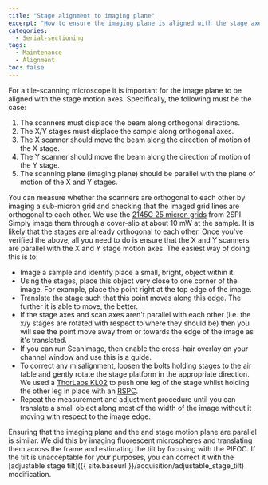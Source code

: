 ```yaml
---
title: "Stage alignment to imaging plane"
excerpt: "How to ensure the imaging plane is aligned with the stage axes"
categories:
  - Serial-sectioning
tags: 
  - Maintenance
  - Alignment
toc: false
---
```



 For a tile-scanning microscope it is important for the image plane to be aligned with the stage motion axes. Specifically, the following must be the case:

1. The scanners must displace the beam along orthogonal directions.
2. The X/Y stages must displace the sample along orthogonal axes.
3. The X scanner should move the beam along the direction of motion of the X stage.
4. The Y scanner should move the beam along the direction of motion of the Y stage. 
5. The scanning plane (imaging plane) should be parallel with the plane of motion of the X and Y stages. 

You can measure whether the scanners are orthogonal to each other by imaging a sub-micron grid and checking that the imaged grid lines are orthogonal to each other. 
We use the [2145C 25 micron grids](http://www.2spi.com/search/2145C/) from 2SPI.
Simply image them through a cover-slip at about 10 mW at the sample. 
It is likely that the stages are already orthogonal to each other. 
Once you've verified the above, all you need to do is ensure that the X and Y scanners are parallel with the X and Y stage motion axes. 
The easiest way of doing this is to:

- Image a sample and identify  place a small, bright, object within it.
- Using the stages, place this object very close to one corner of the image. For example, place the point right at the top edge of the image. 
- Translate the stage such that this point moves along this edge. The further it is able to move, the better. 
- If the stage axes and scan axes aren't parallel with each other (i.e. the x/y stages are rotated with respect to where they should be) then you will see the point move away from or towards the edge of the image as it's translated. 
- If you can run ScanImage, then enable the cross-hair overlay on your channel window and use this is a guide.
- To correct any misalignment, loosen the bolts holding stages to the air table and gently rotate the stage platform in the appropriate direction. 
We used a [ThorLabs KL02](https://www.thorlabs.com/thorproduct.cfm?partnumber=KL02) to push one leg of the stage whilst holding the other leg in place with an [RSPC](https://www.thorlabs.com/thorproduct.cfm?partnumber=RSPC).
- Repeat the measurement and adjustment procedure until you can translate a small object along most of the width of the image without it moving with respect to the image edge. 


Ensuring that the imaging plane and the and stage motion plane are parallel is similar. 
We did this by imaging fluorescent microspheres and translating them across the frame and estimating the tilt by focusing with the PIFOC.
If the tilt is unacceptable for your purposes, you can correct it with the [adjustable stage tilt]({{ site.baseurl }}/acquisition/adjustable_stage_tilt) 
 modification.
